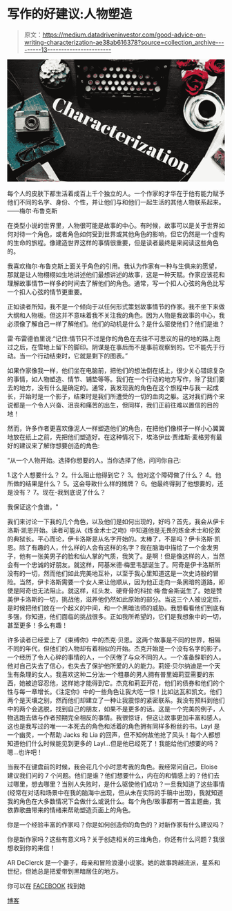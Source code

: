 # 写作的好建议:人物塑造

> 原文：<https://medium.datadriveninvestor.com/good-advice-on-writing-characterization-ae38ab616378?source=collection_archive---------13----------------------->

![](img/ec5f82a5ba67198e26844c59bc291679.png)

每个人的皮肤下都生活着成百上千个独立的人。一个作家的才华在于他有能力赋予他们不同的名字、身份、个性，并让他们与和他们一起生活的其他人物联系起来。
——梅尔·布鲁克斯

在类型小说的世界里，人物很可能是故事的中心。有时候，故事可以是关于世界如何对待一个角色，或者角色如何受到世界或其他角色的影响，但它仍然是一个虚构的生命的旅程。像建造世界这样的事情很重要，但是读者最终是来阅读这些角色的。

我喜欢梅尔·布鲁克斯上面关于角色的引用。我认为作家有一种与生俱来的愿望，那就是让人物栩栩如生地讲述他们最想讲述的故事，这是一种天赋。作家应该花和理解故事情节一样多的时间去了解他们的角色。通常，写一个扣人心弦的角色比写一个扣人心弦的情节更重要。

正如读者所知，我不是一个倾向于以任何形式策划故事情节的作家。我不坐下来做大纲和人物板。但这并不意味着我不关注我的角色。因为人物是我故事的中心，我必须像了解自己一样了解他们。他们的动机是什么？是什么驱使他们？他们是谁？

雷·布雷德伯里说:“记住:情节只不过是你的角色在去往不可思议的目的地的路上跑过之后，在雪地上留下的脚印。阴谋是在事后而不是事前观察到的。它不能先于行动。当一个行动结束时，它就是剩下的图表。”

如果作家像我一样，他们坐在电脑前，把他们的想法倒在纸上，很少关心错综复杂的事情，如人物塑造、情节、铺垫等等。我们在一个行动的地方写作，除了我们要去的地方，没有什么是确定的。通常，我发现我的角色在这个旅程中与我一起成长，开始时是一个影子，结束时是我们所遭受的一切的血肉之躯。这对我们两个来说都是一个令人兴奋、沮丧和痛苦的出生，但同样，我们正前往难以置信的目的地！

然而，许多作者更喜欢像泥人一样塑造他们的角色，在把他们像棋子一样小心翼翼地放在纸上之前，先把他们塑造好。在这种情况下，埃洛伊丝·贾维斯·麦格劳有最好的建议来了解你想要创造的角色:

“从一个人物开始。选择你想要的人。当你选择了他，问问你自己:

1.这个人想要什么？
2。什么阻止他得到它？
3。他对这个障碍做了什么？
4。他所做的结果是什么？
5。这会导致什么样的摊牌？
6。他最终得到了他想要的，还是没有？
7。现在-我到底说了什么？

我保证这个食谱。"

我们来讨论一下我的几个角色，以及他们是如何出现的，好吗？首先，我会从伊卡洛斯·凯恩开始。读者可能从《炼金术士之吻》中知道他是无畏的炼金术士和伦敦的典狱长。平心而论，伊卡洛斯是从名字开始的。太棒了，不是吗？伊卡洛斯·凯恩。除了有趣的人，什么样的人会有这样的名字？我在脑海中描绘了一个金发男子，他有一张美男子的脸和仙人掌的气质，我笑了。是啊！但是像这样的人，当然会有一个忠诚的好朋友。就这样，阿基米德·梅里韦瑟诞生了。阿奇是伊卡洛斯所没有的一切，然而他们如此完美地互补，以至于我心里知道这是一次史诗般的冒险。当然，伊卡洛斯需要一个女人来让他顺从，因为他正走向一条黑暗的道路，即使是阿奇也无法阻止。就这样，红头发、硬脊骨的科拉·梅·詹金斯诞生了。她是赞美伊卡洛斯的一切，挑战他，滋养他仍然如此原始的部分。当这三个人被设定后，是时候把他们放在一个起义的中间，和一个黑暗法师的威胁。我想看看他们到底有多强，你知道，他们面临的挑战很多。正如我所希望的，它们是我想象中的一切，甚至更多！多么有趣！

许多读者已经爱上了《束缚你》中的杰克·贝恩。这两个故事是不同的世界，相隔不同的年代，但他们的人物却有着相似的开始。杰克开始是一个没有名字的影子。一个经历了令人心碎的事情的人，一个厌倦了与众不同的人。一个准备辞职的人。他对自己失去了信心，也失去了保护他所爱的人的能力。莉娅·贝尔纳迪是一个天生有条理的女人。我喜欢这种二分法:一个粗暴的男人拥有普里姆莉亚需要的东西，她被迫容忍他，这样她才能得到它。杰克和莉亚开花，他们的债券和他们的个性与每一章增长。《注定你》中的一些角色让我大吃一惊！比如达瓦和凯文。他们两个是天壤之别，然而他们却建立了一种让我震惊的紧密联系。我没有预料到他们中的两个会逃脱，找到自己的朋友，如果不是更多的话。这是一个完美的例子，人物逃跑去做与作者预期完全相反的事情。我很惊讶，但这让故事更加丰富和感人。这也是我写过的唯一一本死去的角色和活着的角色拥有同样多粉丝的书。Layl 是一个幽灵，一个帮助 Jacks 和 Lia 的回声，但不知何故他抢了风头！每个人都想知道他们什么时候能见到更多的 Layl…但是他已经死了！我能给他们想要的吗？嗯…也许吧！

当我不在键盘前的时候，我会花几个小时思考我的角色。我经常问自己，Eloise 建议我们问的 7 个问题。他们是谁？他们想要什么，内在的和情感上的？他们去过哪里，想去哪里？当别人失败时，是什么驱使他们成功？一旦我知道了这些事情(经常在对话和场景中在我的脑海中出现，但从未在实际的手稿中出现)，我就知道我的角色在大多数情况下会做什么或说什么。每个角色/故事都有一首主题曲，我依靠歌曲带来的情绪来帮助塑造页面上的角色。

你是一个经验丰富的作家吗？你是如何创造你的角色的？对新作家有什么建议吗？

你是新作家吗？这些有意义吗？关于创造相关的三维角色，你还有什么问题？我很想收到你的来信！

AR DeClerck 是一个妻子，母亲和冒险浪漫小说家。她的故事跨越流派，星系和世纪，但她总是把爱带到黑暗居住的地方。

你可以在
[FACEBOOK](http://www.facebook.com/authoramydeclerck) 找到她

[博客](http://www.amyreadsandwrites.blogspot.com)